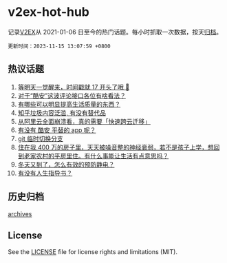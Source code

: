 # v2ex-hot-hub

 记录[V2EX](https://www.v2ex.com/)从 2021-01-06 日至今的热门话题。每小时抓取一次数据，按天[归档](archives)。

`更新时间：2023-11-15 13:07:59 +0800`

## 热议话题

1. [等明天一觉醒来，时间戳就 17 开头了哦 🥰](https://www.v2ex.com/t/991933)
1. [对于“酷安”这波评论接口各位有啥看法？](https://www.v2ex.com/t/991880)
1. [有哪些可以明显提高生活质量的东西？](https://www.v2ex.com/t/991793)
1. [知乎垃圾内容泛滥, 有没有替代品](https://www.v2ex.com/t/991799)
1. [从阿里云全面崩溃看，真的需要「快速跨云迁移」](https://www.v2ex.com/t/991920)
1. [有没有 酷安 平替的 app 呢？](https://www.v2ex.com/t/991975)
1. [git 临时切换分支](https://www.v2ex.com/t/992022)
1. [住在我 400 万的房子里，天天被噪音整的神经衰弱，若不是孩子上学，想回到老家农村的平房里住。有什么事能让生活有点意思吗？](https://www.v2ex.com/t/991941)
1. [冬天又到了，怎么有效的预防静电？](https://www.v2ex.com/t/991998)
1. [有没有人生指导书？](https://www.v2ex.com/t/991927)

## 历史归档

[archives](archives)

## License

See the [LICENSE](LICENSE) file for license rights and limitations (MIT).
